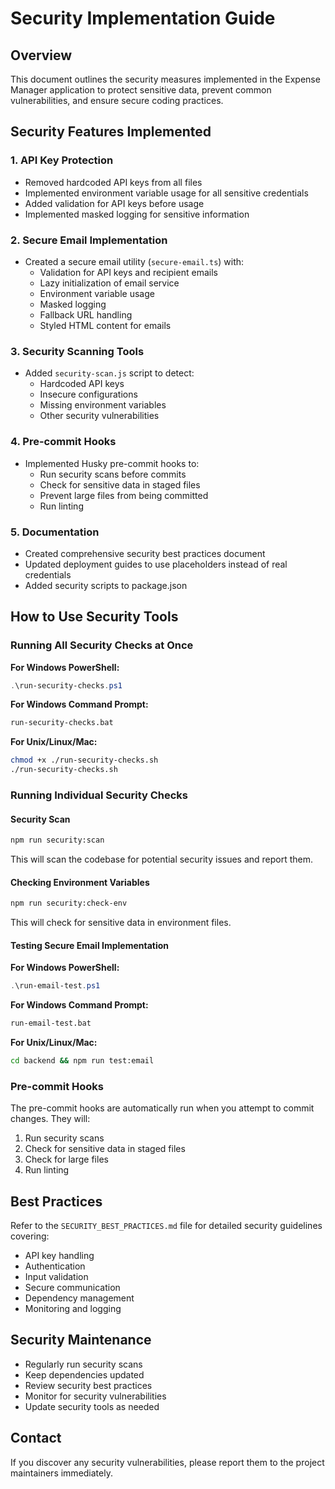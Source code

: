 # Security Implementation Guide

## Overview

This document outlines the security measures implemented in the Expense Manager application to protect sensitive data, prevent common vulnerabilities, and ensure secure coding practices.

## Security Features Implemented

### 1. API Key Protection

- Removed hardcoded API keys from all files
- Implemented environment variable usage for all sensitive credentials
- Added validation for API keys before usage
- Implemented masked logging for sensitive information

### 2. Secure Email Implementation

- Created a secure email utility (`secure-email.ts`) with:
  - Validation for API keys and recipient emails
  - Lazy initialization of email service
  - Environment variable usage
  - Masked logging
  - Fallback URL handling
  - Styled HTML content for emails

### 3. Security Scanning Tools

- Added `security-scan.js` script to detect:
  - Hardcoded API keys
  - Insecure configurations
  - Missing environment variables
  - Other security vulnerabilities

### 4. Pre-commit Hooks

- Implemented Husky pre-commit hooks to:
  - Run security scans before commits
  - Check for sensitive data in staged files
  - Prevent large files from being committed
  - Run linting

### 5. Documentation

- Created comprehensive security best practices document
- Updated deployment guides to use placeholders instead of real credentials
- Added security scripts to package.json

## How to Use Security Tools

### Running All Security Checks at Once

**For Windows PowerShell:**
```powershell
.\run-security-checks.ps1
```

**For Windows Command Prompt:**
```cmd
run-security-checks.bat
```

**For Unix/Linux/Mac:**
```bash
chmod +x ./run-security-checks.sh
./run-security-checks.sh
```

### Running Individual Security Checks

#### Security Scan

```bash
npm run security:scan
```

This will scan the codebase for potential security issues and report them.

#### Checking Environment Variables

```bash
npm run security:check-env
```

This will check for sensitive data in environment files.

#### Testing Secure Email Implementation

**For Windows PowerShell:**
```powershell
.\run-email-test.ps1
```

**For Windows Command Prompt:**
```cmd
run-email-test.bat
```

**For Unix/Linux/Mac:**
```bash
cd backend && npm run test:email
```

### Pre-commit Hooks

The pre-commit hooks are automatically run when you attempt to commit changes. They will:

1. Run security scans
2. Check for sensitive data in staged files
3. Check for large files
4. Run linting

## Best Practices

Refer to the `SECURITY_BEST_PRACTICES.md` file for detailed security guidelines covering:

- API key handling
- Authentication
- Input validation
- Secure communication
- Dependency management
- Monitoring and logging

## Security Maintenance

- Regularly run security scans
- Keep dependencies updated
- Review security best practices
- Monitor for security vulnerabilities
- Update security tools as needed

## Contact

If you discover any security vulnerabilities, please report them to the project maintainers immediately.